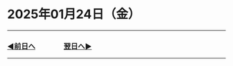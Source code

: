 # 2025年01月24日（金）

---

### [◀️前日へ](https://github.com/yuasys/chatty-journal/blob/main/2025/01/2025-01-2３.md)&emsp;&emsp;&emsp;&emsp;[翌日へ▶️](https://github.com/yuasys/chatty-journal/blob/main/2025/01/2025-01-2５.md)

---
